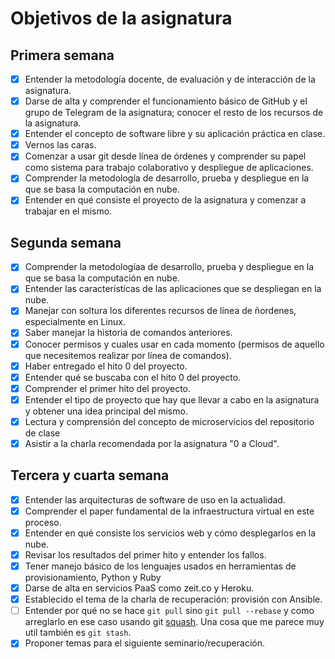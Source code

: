 # Objetivos de la asignatura

## Primera semana

- [X] Entender la metodología docente, de evaluación y de interacción de la asignatura.
- [X] Darse de alta y comprender el funcionamiento básico de GitHub y el grupo de Telegram de la asignatura; conocer el resto de los recursos de la asignatura.
- [X] Entender el concepto de software libre y su aplicación práctica en clase.
- [X] Vernos las caras.
- [X] Comenzar a usar git desde línea de órdenes y comprender su papel como sistema para trabajo colaborativo y despliegue de aplicaciones.
- [X] Comprender la metodología de desarrollo, prueba y despliegue en la que se basa la computación en nube.
- [X] Entender en qué consiste el proyecto de la asignatura y comenzar a trabajar en el mismo.

## Segunda semana

- [x] Comprender la metodologíaa de desarrollo, prueba y despliegue en la que se basa la computación en nube.
- [x] Entender las características de las aplicaciones que se despliegan en la nube.
- [x] Manejar con soltura los diferentes recursos de línea de ñordenes, especialmente en Linux.
- [x] Saber manejar la historia de comandos anteriores.
- [x] Conocer permisos y cuales usar en cada momento (permisos de aquello que necesitemos realizar por línea de comandos).
- [x] Haber entregado el hito 0 del proyecto.
- [x] Entender qué se buscaba con el hito 0 del proyecto.
- [x] Comprender el primer hito del proyecto.
- [x] Entender el tipo de proyecto que hay que llevar a cabo en la asignatura y obtener una idea principal del mismo.
- [x] Lectura y comprensión del concepto de microservicios del repositorio de clase
- [x] Asistir a la charla recomendada por la asignatura "0 a Cloud".

## Tercera y cuarta semana

- [x] Entender las arquitecturas de software de uso en la actualidad.
- [x] Comprender el paper fundamental de la infraestructura virtual en este proceso.
- [x] Entender en qué consiste los servicios web y cómo desplegarlos en la nube.
- [x] Revisar los resultados del primer hito y entender los fallos.
- [x] Tener manejo básico de los lenguajes usados en herramientas de provisionamiento, Python y Ruby
- [x] Darse de alta en servicios PaaS como zeit.co y Heroku.
- [x] Establecido el tema de la charla de recuperación: provisión con Ansible.
- [ ] Entender por qué no se hace `git pull` sino `git pull --rebase` y como arreglarlo en ese caso usando git [squash](https://github.com/git/git/blob/master/Documentation/RelNotes/1.7.12.txt#L59). Una cosa que me parece muy util también es `git stash`.
- [x] Proponer temas para el siguiente seminario/recuperación.
